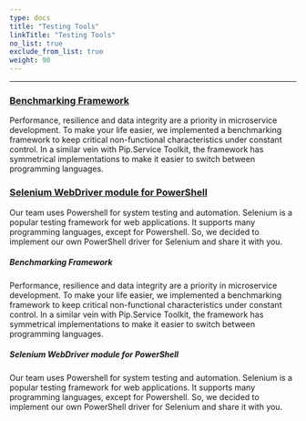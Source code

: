 ```yaml
---
type: docs
title: "Testing Tools"
linkTitle: "Testing Tools" 
no_list: true
exclude_from_list: true
weight: 90
---
```

---

### [Benchmarking Framework](benchmarks)
Performance, resilience and data integrity are a priority in microservice development. To make your life easier, we implemented a benchmarking framework to keep critical non-functional characteristics under constant control.  In a similar vein with Pip.Service Toolkit, the framework has symmetrical implementations to make it easier to switch between programming languages.


### [Selenium WebDriver module for PowerShell](ps_selenium)
Our team uses Powershell for system testing and automation. Selenium is a popular testing framework for web applications. It supports many programming languages, except for Powershell. So, we decided to implement our own PowerShell driver for Selenium and share it with you.


<div class="card-deck">

  <div class="card">
    <div class="card-body">
      <h5 class="card-title"><b>Benchmarking Framework</b></h5>
      <p class="card-text">
      Performance, resilience and data integrity are a priority in microservice development. To make your life easier, we implemented a benchmarking framework to keep critical non-functional characteristics under constant control.  In a similar vein with Pip.Service Toolkit, the framework has symmetrical implementations to make it easier to switch between programming languages.
      </p>
      <a href="benchmarks" class="stretched-link"></a>
    </div>
  </div>

  <div class="card">
    <div class="card-body">
      <h5 class="card-title"><b>Selenium WebDriver module for PowerShell</b></h5>
      <p class="card-text">
        Our team uses Powershell for system testing and automation. Selenium is a popular testing framework for web applications. It supports many programming languages, except for Powershell. So, we decided to implement our own PowerShell driver for Selenium and share it with you.
      </p>
      <a href="ps_selenium" class="stretched-link"></a>
    </div>
  </div>

</div>
